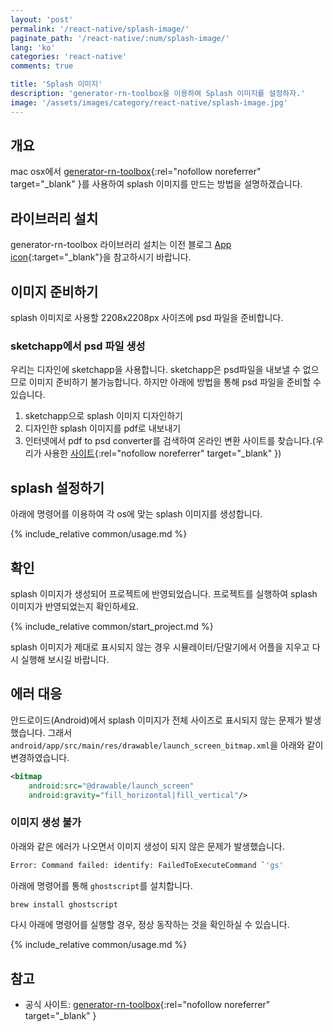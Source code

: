 ```yaml
---
layout: 'post'
permalink: '/react-native/splash-image/'
paginate_path: '/react-native/:num/splash-image/'
lang: 'ko'
categories: 'react-native'
comments: true

title: 'Splash 이미지'
description: 'generator-rn-toolbox을 이용하여 Splash 이미지를 설정하자.'
image: '/assets/images/category/react-native/splash-image.jpg'
---
```



## 개요
mac osx에서 [generator-rn-toolbox](https://github.com/bamlab/generator-rn-toolbox){:rel="nofollow noreferrer" target="_blank" }를 사용하여 splash 이미지를 만드는 방법을 설명하겠습니다.

## 라이브러리 설치
generator-rn-toolbox 라이브러리 설치는 이전 블로그 [App icon]({{site.url}}/{{page.categories}}/app-icon/){:target="_blank"}을 참고하시기 바랍니다.

## 이미지 준비하기
splash 이미지로 사용할 2208x2208px 사이즈에 psd 파일을 준비합니다.

### sketchapp에서 psd 파일 생성
우리는 디자인에 sketchapp을 사용합니다. sketchapp은 psd파일을 내보낼 수 없으므로 이미지 준비하기 불가능합니다. 하지만 아래에 방법을 통해 psd 파일을 준비할 수 있습니다.

1. sketchapp으로 splash 이미지 디자인하기
1. 디자인한 splash 이미지를 pdf로 내보내기
1. 인터넷에서 pdf to psd converter를 검색하여 온라인 변환 사이트를 찾습니다.(우리가 사용한 [사이트](https://www.pdfconvertonline.com/pdf-to-psd-online.html){:rel="nofollow noreferrer" target="_blank" })

## splash 설정하기
아래에 명령어를 이용하여 각 os에 맞는 splash 이미지를 생성합니다.

{% include_relative common/usage.md %}

## 확인
splash 이미지가 생성되어 프로젝트에 반영되었습니다. 프로젝트를 실행하여 splash 이미지가 반영되었는지 확인하세요.

{% include_relative common/start_project.md %}

splash 이미지가 제대로 표시되지 않는 경우 시뮬레이터/단말기에서 어플을 지우고 다시 실행해 보시길 바랍니다.

## 에러 대응
안드로이드(Android)에서 splash 이미지가 전체 사이즈로 표시되지 않는 문제가 발생했습니다. 그래서 ```android/app/src/main/res/drawable/launch_screen_bitmap.xml```을 아래와 같이 변경하였습니다.

```xml
<bitmap
    android:src="@drawable/launch_screen"
    android:gravity="fill_horizontal|fill_vertical"/>
```

### 이미지 생성 불가
아래와 같은 에러가 나오면서 이미지 생성이 되지 않은 문제가 발생했습니다.

```bash
Error: Command failed: identify: FailedToExecuteCommand `'gs'
```

아래에 명령어를 통해 ```ghostscript```를 설치합니다.

```bash
brew install ghostscript
```

다시 아래에 명령어를 실행할 경우, 정상 동작하는 것을 확인하실 수 있습니다.

{% include_relative common/usage.md %}


## 참고
- 공식 사이트: [generator-rn-toolbox](https://github.com/bamlab/generator-rn-toolbox){:rel="nofollow noreferrer" target="_blank" }